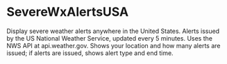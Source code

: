 # SevereWxAlertsUSA
Display severe weather alerts anywhere in the United States. Alerts issued by the US National Weather Service, updated every 5 minutes. Uses the NWS API at api.weather.gov. Shows your location and how many alerts are issued; if alerts are issued, shows alert type and end time.